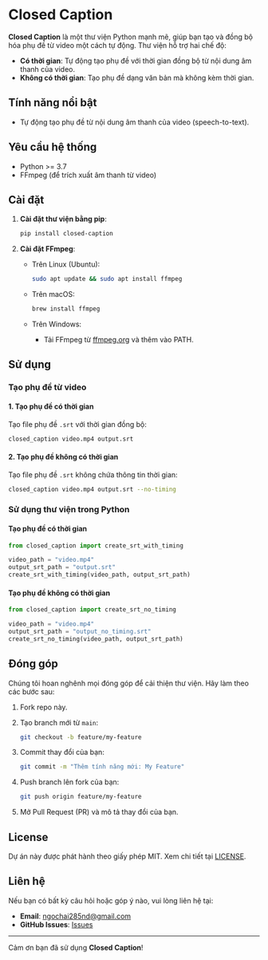 # Closed Caption

**Closed Caption** là một thư viện Python mạnh mẽ, giúp bạn tạo và đồng bộ hóa phụ đề từ video một cách tự động. Thư viện hỗ trợ hai chế độ:

- **Có thời gian**: Tự động tạo phụ đề với thời gian đồng bộ từ nội dung âm thanh của video.
- **Không có thời gian**: Tạo phụ đề dạng văn bản mà không kèm thời gian.

## Tính năng nổi bật

- Tự động tạo phụ đề từ nội dung âm thanh của video (speech-to-text).

## Yêu cầu hệ thống

- Python >= 3.7
- FFmpeg (để trích xuất âm thanh từ video)

## Cài đặt

1. **Cài đặt thư viện bằng pip**:

   ```bash
   pip install closed-caption
   ```

2. **Cài đặt FFmpeg**:
   - Trên Linux (Ubuntu):

     ```bash
     sudo apt update && sudo apt install ffmpeg
     ```

   - Trên macOS:

     ```bash
     brew install ffmpeg
     ```

   - Trên Windows:
     - Tải FFmpeg từ [ffmpeg.org](https://ffmpeg.org/) và thêm vào PATH.

## Sử dụng

### Tạo phụ đề từ video

#### 1. Tạo phụ đề có thời gian

Tạo file phụ đề `.srt` với thời gian đồng bộ:

```bash
closed_caption video.mp4 output.srt
```

#### 2. Tạo phụ đề không có thời gian

Tạo file phụ đề `.srt` không chứa thông tin thời gian:

```bash
closed_caption video.mp4 output.srt --no-timing
```

### Sử dụng thư viện trong Python

#### Tạo phụ đề có thời gian

```python
from closed_caption import create_srt_with_timing

video_path = "video.mp4"
output_srt_path = "output.srt"
create_srt_with_timing(video_path, output_srt_path)
```

#### Tạo phụ đề không có thời gian

```python
from closed_caption import create_srt_no_timing

video_path = "video.mp4"
output_srt_path = "output_no_timing.srt"
create_srt_no_timing(video_path, output_srt_path)
```

## Đóng góp

Chúng tôi hoan nghênh mọi đóng góp để cải thiện thư viện. Hãy làm theo các bước sau:

1. Fork repo này.
2. Tạo branch mới từ `main`:

   ```bash
   git checkout -b feature/my-feature
   ```

3. Commit thay đổi của bạn:

   ```bash
   git commit -m "Thêm tính năng mới: My Feature"
   ```

4. Push branch lên fork của bạn:

   ```bash
   git push origin feature/my-feature
   ```

5. Mở Pull Request (PR) và mô tả thay đổi của bạn.

## License

Dự án này được phát hành theo giấy phép MIT. Xem chi tiết tại [LICENSE](./LICENSE).

## Liên hệ

Nếu bạn có bất kỳ câu hỏi hoặc góp ý nào, vui lòng liên hệ tại:

- **Email**: <ngochai285nd@gmail.com>
- **GitHub Issues**: [Issues](https://github.com/haiphamcoder/closed-caption/issues)

---

Cảm ơn bạn đã sử dụng **Closed Caption**!
